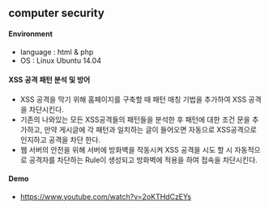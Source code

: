 ## computer security

#### Environment
* language : html & php
* OS : Linux Ubuntu 14.04

#### XSS 공격 패턴 분석 및 방어
* XSS 공격을 막기 위해 홈페이지를 구축할 때 패턴 매칭 기법을 추가하여 XSS 공격을 차단시킨다. 
* 기존의 나와있는 모든 XSS공격들의 패턴들을 분석한 후 패턴에 대한 조건 문을 추가하고, 만약 게시글에 각 패턴과 일치하는 글이 들어오면 자동으로 XSS공격으로 인지하고 공격을 차단 한다. 
* 웹 서버의 안전을 위해 서버에 방화벽을 작동시켜 XSS 공격을 시도 할 시 자동적으로 공격자를 차단하는 Rule이 생성되고 방화벽에 적용을 하여 접속을 차단시킨다.

#### Demo
* https://www.youtube.com/watch?v=2oKTHdCzEYs
